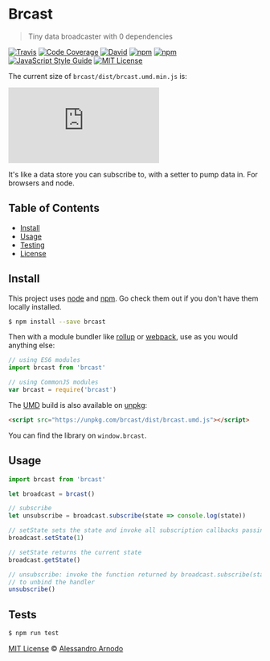 # Brcast

> Tiny data broadcaster with 0 dependencies

[![Travis](https://img.shields.io/travis/vesparny/brcast.svg)](https://travis-ci.org/vesparny/brcast)
[![Code Coverage](https://img.shields.io/codecov/c/github/vesparny/fair-analytics.svg?style=flat-square)](https://codecov.io/github/vesparny/fair-analytics)
[![David](https://img.shields.io/david/vesparny/brcast.svg)](https://david-dm.org/vesparny/brcast)
[![npm](https://img.shields.io/npm/v/brcast.svg)](https://www.npmjs.com/package/brcast)
[![npm](https://img.shields.io/npm/dm/brcast.svg)](https://npm-stat.com/charts.html?package=brcast&from=2017-04-01)
[![JavaScript Style Guide](https://img.shields.io/badge/code%20style-standard-brightgreen.svg)](http://standardjs.com/)
[![MIT License](https://img.shields.io/npm/l/brcast.svg?style=flat-square)](https://github.com/vesparny/brcast/blob/master/LICENSE)

The current size of `brcast/dist/brcast.umd.min.js` is:

[![gzip size](http://img.badgesize.io/https://unpkg.com/brcast/dist/brcast.umd.min.js?compression=gzip&label=gzip%20size&style=flat-square)](https://unpkg.com/brcast/dist/)

It's like a data store you can subscribe to, with a setter to pump data in.
For browsers and node.

## Table of Contents

-   [Install](#install)
-   [Usage](#usage)
-   [Testing](#tests)
-   [License](#license)

## Install

This project uses [node](http://nodejs.org) and [npm](https://npmjs.com). Go check them out if you don't have them locally installed.

```sh
$ npm install --save brcast
```

Then with a module bundler like [rollup](http://rollupjs.org/) or [webpack](https://webpack.js.org/), use as you would anything else:

```javascript
// using ES6 modules
import brcast from 'brcast'

// using CommonJS modules
var brcast = require('brcast')
```

The [UMD](https://github.com/umdjs/umd) build is also available on [unpkg](https://unpkg.com):

```html
<script src="https://unpkg.com/brcast/dist/brcast.umd.js"></script>
```

You can find the library on `window.brcast`.

## Usage

```js
import brcast from 'brcast'

let broadcast = brcast()

// subscribe
let unsubscribe = broadcast.subscribe(state => console.log(state))

// setState sets the state and invoke all subscription callbacks passing in the state
broadcast.setState(1)

// setState returns the current state
broadcast.getState()

// unsubscribe: invoke the function returned by broadcast.subscribe(state => console.log(state))
// to unbind the handler
unsubscribe()
```

## Tests

```sh
$ npm run test
```


[MIT License](LICENSE.md) © [Alessandro Arnodo](https://alessandro.arnodo.net/)

